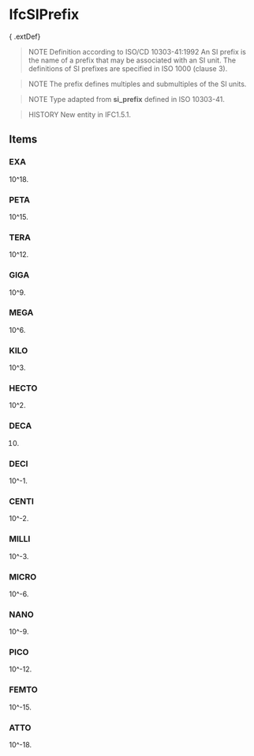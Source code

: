 # IfcSIPrefix

{ .extDef}
> NOTE Definition according to ISO/CD 10303-41:1992
> An SI prefix is the name of a prefix that may be associated with an SI unit. The definitions of SI prefixes are specified in ISO 1000 (clause 3).

> NOTE The prefix defines multiples and submultiples of the SI units.

> NOTE Type adapted from **si_prefix** defined in ISO 10303-41.

> HISTORY New entity in IFC1.5.1.

## Items

### EXA
10\^18.

### PETA
10\^15.

### TERA
10\^12.

### GIGA
10\^9.

### MEGA
10\^6.

### KILO
10\^3.

### HECTO
10\^2.

### DECA
10.

### DECI
10\^-1.

### CENTI
10\^-2.

### MILLI
10\^-3.

### MICRO
10\^-6.

### NANO
10\^-9.

### PICO
10\^-12.

### FEMTO
10\^-15.

### ATTO
10\^-18.
